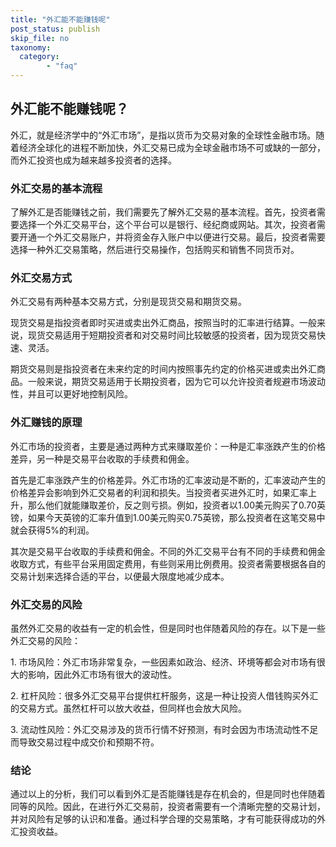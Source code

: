 ```yaml
---
title: "外汇能不能赚钱呢"
post_status: publish
skip_file: no
taxonomy:
  category:
        - "faq"
---
```


## 外汇能不能赚钱呢？

外汇，就是经济学中的“外汇市场”，是指以货币为交易对象的全球性金融市场。随着经济全球化的进程不断加快，外汇交易已成为全球金融市场不可或缺的一部分，而外汇投资也成为越来越多投资者的选择。

### 外汇交易的基本流程

了解外汇是否能赚钱之前，我们需要先了解外汇交易的基本流程。首先，投资者需要选择一个外汇交易平台，这个平台可以是银行、经纪商或网站。其次，投资者需要开通一个外汇交易账户，并将资金存入账户中以便进行交易。最后，投资者需要选择一种外汇交易策略，然后进行交易操作，包括购买和销售不同货币对。

### 外汇交易方式

外汇交易有两种基本交易方式，分别是现货交易和期货交易。

现货交易是指投资者即时买进或卖出外汇商品，按照当时的汇率进行结算。一般来说，现货交易适用于短期投资者和对交易时间比较敏感的投资者，因为现货交易快速、灵活。

期货交易则是指投资者在未来约定的时间内按照事先约定的价格买进或卖出外汇商品。一般来说，期货交易适用于长期投资者，因为它可以允许投资者规避市场波动性，并且可以更好地控制风险。

### 外汇赚钱的原理

外汇市场的投资者，主要是通过两种方式来赚取差价：一种是汇率涨跌产生的价格差异，另一种是交易平台收取的手续费和佣金。

首先是汇率涨跌产生的价格差异。外汇市场的汇率波动是不断的，汇率波动产生的价格差异会影响到外汇交易者的利润和损失。当投资者买进外汇时，如果汇率上升，那么他们就能赚取差价，反之则亏损。例如，投资者以1.00美元购买了0.70英镑，如果今天英镑的汇率升值到1.00美元购买0.75英镑，那么投资者在这笔交易中就会获得5%的利润。

其次是交易平台收取的手续费和佣金。不同的外汇交易平台有不同的手续费和佣金收取方式，有些平台采用固定费用，有些则采用比例费用。投资者需要根据各自的交易计划来选择合适的平台，以便最大限度地减少成本。

### 外汇交易的风险

虽然外汇交易的收益有一定的机会性，但是同时也伴随着风险的存在。以下是一些外汇交易的风险：

1\. 市场风险：外汇市场非常复杂，一些因素如政治、经济、环境等都会对市场有很大的影响，因此外汇市场有很大的波动性。

2\. 杠杆风险：很多外汇交易平台提供杠杆服务，这是一种让投资人借钱购买外汇的交易方式。虽然杠杆可以放大收益，但同样也会放大风险。

3\. 流动性风险：外汇交易涉及的货币行情不好预测，有时会因为市场流动性不足而导致交易过程中成交价和预期不符。

### 结论

通过以上的分析，我们可以看到外汇是否能赚钱是存在机会的，但是同时也伴随着同等的风险。因此，在进行外汇交易前，投资者需要有一个清晰完整的交易计划，并对风险有足够的认识和准备。通过科学合理的交易策略，才有可能获得成功的外汇投资收益。
